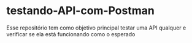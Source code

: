 # testando-API-com-Postman
Esse repositório tem como objetivo principal testar uma API qualquer e verificar se ela está funcionando como o esperado
